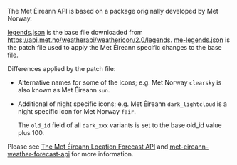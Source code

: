 The Met Éireann API is based on a package originally developed by Met Norway.

[legends.json](legends.json) is the base file downloaded from https://api.met.no/weatherapi/weathericon/2.0/legends.
[me-legends.json](me-legends.json) is the patch file used to apply the Met Éireann specific changes to the base file.

Differences applied by the patch file:
- Alternative names for some of the icons; e.g. Met Norway `clearsky` is also known as Met Éireann `sun`.
- Additional of night specific icons; e.g. Met Éireann `dark_lightcloud` is a night specific icon for Met Norway `fair`.

    The `old_id` field of all `dark_xxx` variants is set to the base old_id value plus 100.    


Please see [The Met Éireann Location Forecast API](https://www.met.ie/Open_Data/Notes-on-API-XML-file_V6.odt) and [met-eireann-weather-forecast-api](https://data.gov.ie/dataset/met-eireann-weather-forecast-api) for more information.